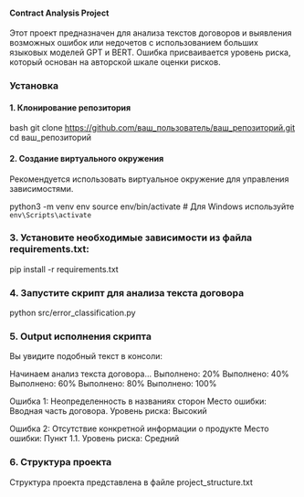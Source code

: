 #### Contract Analysis Project

Этот проект предназначен для анализа текстов договоров и выявления возможных ошибок или недочетов с использованием больших языковых моделей GPT и BERT. Ошибка присваивается уровень риска, который основан на авторской шкале оценки рисков.


### Установка

#### 1. Клонирование репозитория

bash
git clone https://github.com/ваш_пользователь/ваш_репозиторий.git
cd ваш_репозиторий 


#### 2. Создание виртуального окружения

Рекомендуется использовать виртуальное окружение для управления зависимостями.

python3 -m venv env
source env/bin/activate  # Для Windows используйте `env\Scripts\activate`

### 3. Установите необходимые зависимости из файла requirements.txt:

pip install -r requirements.txt

### 4. Запустите скрипт для анализа текста договора

python src/error_classification.py


### 5. Output исполнения скрипта
Вы увидите подобный текст в консоли:

Начинаем анализ текста договора...
Выполнено: 20%
Выполнено: 40%
Выполнено: 60%
Выполнено: 80%
Выполнено: 100%

Ошибка 1: Неопределенность в названиях сторон
Место ошибки: Вводная часть договора.
Уровень риска: Высокий

Ошибка 2: Отсутствие конкретной информации о продукте
Место ошибки: Пункт 1.1.
Уровень риска: Средний

### 6. Структура проекта

Структура проекта представлена в файле project_structure.txt